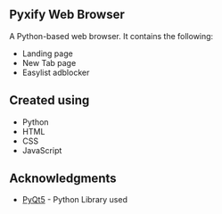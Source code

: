 ## Pyxify Web Browser

A Python-based web browser. It contains the following:
- Landing page
- New Tab page
- Easylist adblocker


## Created using
- Python
- HTML
- CSS
- JavaScript


## Acknowledgments
* [PyQt5](https://pypi.org/project/PyQt5/) - Python Library used
